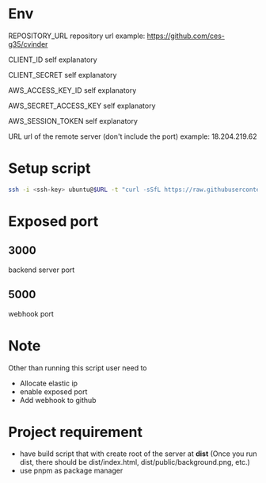 # Env
REPOSITORY_URL
repository url
example: https://github.com/ces-g35/cvinder

CLIENT_ID
self explanatory

CLIENT_SECRET
self explanatory

AWS_ACCESS_KEY_ID
self explanatory

AWS_SECRET_ACCESS_KEY
self explanatory

AWS_SESSION_TOKEN
self explanatory

URL
url of the remote server (don't include the port)
example: 18.204.219.62

# Setup script
```sh
ssh -i <ssh-key> ubuntu@$URL -t "curl -sSfL https://raw.githubusercontent.com/ces-g35/mini-ci/main/boot.sh | REPOSITORY_URL=${REPOSITORY_URL} CLIENT_ID=${CLIENT_ID} CLIENT_SECRET=${CLIENT_SECRET} AWS_ACCESS_KEY_ID=${AWS_ACCESS_KEY_ID} AWS_SECRET_ACCESS_KEY=${AWS_SECRET_ACCESS_KEY} AWS_SESSION_TOKEN=${AWS_SESSION_TOKEN} URL=${URL}:3000 sh -"
```

# Exposed port
## 3000
backend server port
## 5000
webhook port

# Note
Other than running this script user need to
- Allocate elastic ip
- enable exposed port
- Add webhook to github

# Project requirement
- have build script that with create root of the server at **dist** (Once you run dist, there should be dist/index.html, dist/public/background.png, etc.)
- use pnpm as package manager